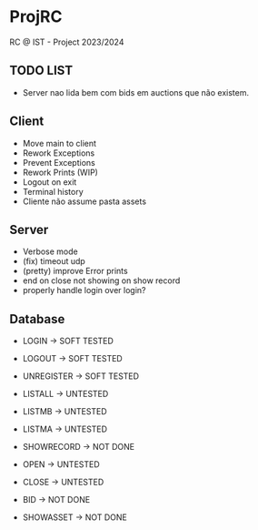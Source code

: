 # ProjRC

RC @ IST - Project 2023/2024

## TODO LIST

- Server nao lida bem com bids em auctions que não existem.

## Client

- Move main to client
- Rework Exceptions
- Prevent Exceptions
- Rework Prints (WIP)
- Logout on exit
- Terminal history
- Cliente não assume pasta assets

## Server

- Verbose mode
- (fix) timeout udp
- (pretty) improve Error prints
- end on close not showing on show record
- properly handle login over login?

## Database

- LOGIN -> SOFT TESTED
- LOGOUT -> SOFT TESTED
- UNREGISTER -> SOFT TESTED
- LISTALL -> UNTESTED
- LISTMB -> UNTESTED
- LISTMA -> UNTESTED
- SHOWRECORD -> NOT DONE

- OPEN -> UNTESTED
- CLOSE -> UNTESTED
- BID -> NOT DONE
- SHOWASSET -> NOT DONE
